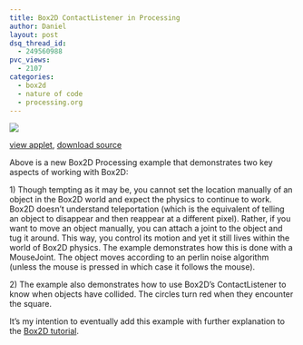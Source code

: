 ```yaml
---
title: Box2D ContactListener in Processing
author: Daniel
layout: post
dsq_thread_id:
  - 249560988
pvc_views:
  - 2107
categories:
  - box2d
  - nature of code
  - processing.org
---
```

<p><a href="http://shiffman.net/itp/classes/nature/box2d_2010/collisions/"><img src="http://shiffman.net/itp/classes/nature/box2d_2010/collisions.jpg"/></a></p>
<p><a href="http://shiffman.net/itp/classes/nature/box2d_2010/collisions/">view applet</a>, <a href="http://shiffman.net/itp/classes/nature/box2d_2010/CollisionsAndControl.zip">download source</a></p>
<p>Above is a new Box2D Processing example that demonstrates two key aspects of working with Box2D:</p>
<p>1) Though tempting as it may be, you cannot set the location manually of an object in the Box2D world and expect the physics to continue to work.  Box2D doesn&#8217;t understand teleportation (which is the equivalent of telling an object to disappear and then reappear at a different pixel).  Rather, if you want to move an object manually, you can attach a joint to the object and tug it around.  This way, you control its motion and yet it still lives within the world of Box2D physics. The example demonstrates how this is done with a MouseJoint.  The object moves according to an perlin noise algorithm (unless the mouse is pressed in which case it follows the mouse).</p>
<p>2) The example also demonstrates how to use Box2D&#8217;s ContactListener to know when objects have collided.  The circles turn red when they encounter the square.</p>
<p>It&#8217;s my intention to eventually add this example with further explanation to the <a href="http://shiffman.net/teaching/nature/box2d-processing/">Box2D tutorial</a>.</p>
